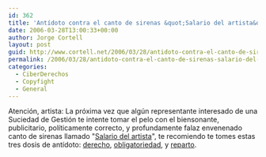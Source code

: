 ```yaml
---
id: 362
title: 'Antí­doto contra el canto de sirenas &quot;Salario del artista&quot;'
date: 2006-03-28T13:00:33+00:00
author: Jorge Cortell
layout: post
guid: http://www.cortell.net/2006/03/28/antidoto-contra-el-canto-de-sirenas-salario-del-artista/
permalink: /2006/03/28/antidoto-contra-el-canto-de-sirenas-salario-del-artista/
categories:
  - CiberDerechos
  - Copyfight
  - General
---
```

Atención, artista: La próxima vez que algún representante interesado de una Suciedad de Gestión te intente tomar el pelo con el biensonante, publicitario, polí­ticamente correcto, y profundamente falaz envenenado canto de sirenas llamado "[Salario del artista](http://www.politikak.org/?p=19)", te recomiendo te tomes estas tres dosis de antí­doto: [derecho](http://www.enriquemateu.com/blog/2006/03/triologa-sociedades-de-gestin-es-el.html), [obligatoriedad](http://www.enriquemateu.com/blog/2006/03/triologa-sociedades-de-gestin-gestin.html), y [reparto](http://www.enriquemateu.com/blog/2006/03/triologa-sociedades-de-gestin-el.html).